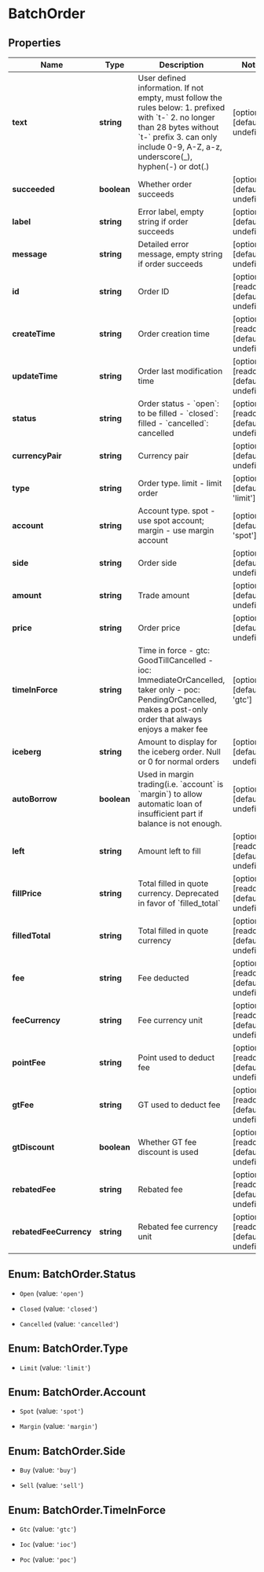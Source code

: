 # BatchOrder

## Properties

Name | Type | Description | Notes
------------ | ------------- | ------------- | -------------
**text** | **string** | User defined information. If not empty, must follow the rules below:  1. prefixed with &#x60;t-&#x60; 2. no longer than 28 bytes without &#x60;t-&#x60; prefix 3. can only include 0-9, A-Z, a-z, underscore(_), hyphen(-) or dot(.)  | [optional] [default to undefined]
**succeeded** | **boolean** | Whether order succeeds | [optional] [default to undefined]
**label** | **string** | Error label, empty string if order succeeds | [optional] [default to undefined]
**message** | **string** | Detailed error message, empty string if order succeeds | [optional] [default to undefined]
**id** | **string** | Order ID | [optional] [readonly] [default to undefined]
**createTime** | **string** | Order creation time | [optional] [readonly] [default to undefined]
**updateTime** | **string** | Order last modification time | [optional] [readonly] [default to undefined]
**status** | **string** | Order status  - &#x60;open&#x60;: to be filled - &#x60;closed&#x60;: filled - &#x60;cancelled&#x60;: cancelled | [optional] [readonly] [default to undefined]
**currencyPair** | **string** | Currency pair | [optional] [default to undefined]
**type** | **string** | Order type. limit - limit order | [optional] [default to &#39;limit&#39;]
**account** | **string** | Account type. spot - use spot account; margin - use margin account | [optional] [default to &#39;spot&#39;]
**side** | **string** | Order side | [optional] [default to undefined]
**amount** | **string** | Trade amount | [optional] [default to undefined]
**price** | **string** | Order price | [optional] [default to undefined]
**timeInForce** | **string** | Time in force  - gtc: GoodTillCancelled - ioc: ImmediateOrCancelled, taker only - poc: PendingOrCancelled, makes a post-only order that always enjoys a maker fee | [optional] [default to &#39;gtc&#39;]
**iceberg** | **string** | Amount to display for the iceberg order. Null or 0 for normal orders | [optional] [default to undefined]
**autoBorrow** | **boolean** | Used in margin trading(i.e. &#x60;account&#x60; is &#x60;margin&#x60;) to allow automatic loan of insufficient part if balance is not enough. | [optional] [default to undefined]
**left** | **string** | Amount left to fill | [optional] [readonly] [default to undefined]
**fillPrice** | **string** | Total filled in quote currency. Deprecated in favor of &#x60;filled_total&#x60; | [optional] [readonly] [default to undefined]
**filledTotal** | **string** | Total filled in quote currency | [optional] [readonly] [default to undefined]
**fee** | **string** | Fee deducted | [optional] [readonly] [default to undefined]
**feeCurrency** | **string** | Fee currency unit | [optional] [readonly] [default to undefined]
**pointFee** | **string** | Point used to deduct fee | [optional] [readonly] [default to undefined]
**gtFee** | **string** | GT used to deduct fee | [optional] [readonly] [default to undefined]
**gtDiscount** | **boolean** | Whether GT fee discount is used | [optional] [readonly] [default to undefined]
**rebatedFee** | **string** | Rebated fee | [optional] [readonly] [default to undefined]
**rebatedFeeCurrency** | **string** | Rebated fee currency unit | [optional] [readonly] [default to undefined]

## Enum: BatchOrder.Status

* `Open` (value: `'open'`)

* `Closed` (value: `'closed'`)

* `Cancelled` (value: `'cancelled'`)


## Enum: BatchOrder.Type

* `Limit` (value: `'limit'`)


## Enum: BatchOrder.Account

* `Spot` (value: `'spot'`)

* `Margin` (value: `'margin'`)


## Enum: BatchOrder.Side

* `Buy` (value: `'buy'`)

* `Sell` (value: `'sell'`)


## Enum: BatchOrder.TimeInForce

* `Gtc` (value: `'gtc'`)

* `Ioc` (value: `'ioc'`)

* `Poc` (value: `'poc'`)


